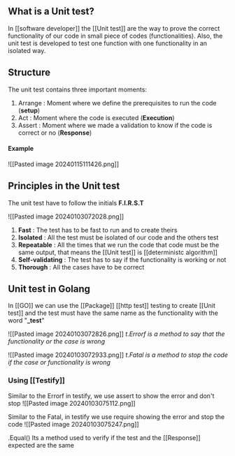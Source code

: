 
## What is a Unit test?

In [[software developer]] the [[Unit test]] are the way to prove the correct functionality of our code in small piece of codes (functionalities). Also, the unit test is developed to test one function with one functionality in an isolated way.
## Structure

The unit test contains three important moments:

1. Arrange : Moment where we define the prerequisites to run the code (**setup**)
2. Act : Moment where the code is executed (**Execution**)
3. Assert : Moment where we made a validation to know if the code is correct or no (**Response**)
#### Example
![[Pasted image 20240115111426.png]]
## Principles in the Unit test

The unit test have to follow the initials **F.I.R.S.T**

![[Pasted image 20240103072028.png]]

1. **Fast** : The test has to be fast to run and to create theirs
2. **Isolated** : All the test must be isolated of our code and the others test
3. **Repeatable** : All the times that we run the code that code must be the same output, that means the [[Unit test]] is [[deterministc algorithm]]
4. **Self-validating** : The test has to say if the functionality is working or not
5. **Thorough** : All the cases have to be correct

## Unit test in Golang

In [[GO]] we can use the [[Package]] [[http test]] testing to create [[Unit test]] and the test must have the same name as the functionality with the word "**_test**"

![[Pasted image 20240103072826.png]]
*t.Errorf is a method to say that the functionality or the case is wrong*

![[Pasted image 20240103072933.png]]
*t.Fatal is a method to stop the code if the case or functionality is wrong*
### Using [[Testify]]

Similar to the Errorf in testify, we use assert to show the error and don't stop
![[Pasted image 20240103075112.png]]

Similar to the Fatal, in testify we use require showing the error and stop the code
![[Pasted image 20240103075247.png]]

.Equal() Its a method used to verify if the test and the [[Response]] expected are the same
